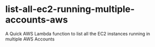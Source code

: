 # list-all-ec2-running-multiple-accounts-aws
A Quick AWS Lambda function to list all the EC2 instances running in multiple AWS Accounts

